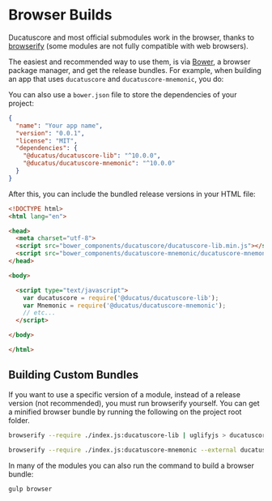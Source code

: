 # Browser Builds

Ducatuscore and most official submodules work in the browser, thanks to [browserify](http://browserify.org/) (some modules are not fully compatible with web browsers).

The easiest and recommended way to use them, is via [Bower](http://bower.io/), a browser package manager, and get the release bundles. For example, when building an app that uses `ducatuscore` and `ducatuscore-mnemonic`, you do:

You can also use a `bower.json` file to store the dependencies of your project:

```json
{
  "name": "Your app name",
  "version": "0.0.1",
  "license": "MIT",
  "dependencies": {
    "@ducatus/ducatuscore-lib": "^10.0.0",
    "@ducatus/ducatuscore-mnemonic": "^10.0.0"
  }
}
```

After this, you can include the bundled release versions in your HTML file:

```html
<!DOCTYPE html>
<html lang="en">

<head>
  <meta charset="utf-8">
  <script src="bower_components/ducatuscore/ducatuscore-lib.min.js"></script>
  <script src="bower_components/ducatuscore-mnemonic/ducatuscore-mnemonic.min.js"></script>
</head>

<body>

  <script type="text/javascript">
    var ducatuscore = require('@ducatus/ducatuscore-lib');
    var Mnemonic = require('@ducatus/ducatuscore-mnemonic');
    // etc...
  </script>

</body>

</html>
```

## Building Custom Bundles

If you want to use a specific version of a module, instead of a release version (not recommended), you must run browserify yourself.  You can get a minified browser bundle by running the following on the project root folder.

```sh
browserify --require ./index.js:ducatuscore-lib | uglifyjs > ducatuscore-lib.min.js
```

```sh
browserify --require ./index.js:ducatuscore-mnemonic --external ducatuscore-lib | uglifyjs > ducatuscore-mnemonic.min.js
```

In many of the modules you can also run the command to build a browser bundle:

```sh
gulp browser
```
